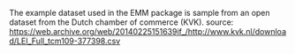 The example dataset used in the EMM package is sample from an open dataset from the Dutch chamber of commerce (KVK).
source: https://web.archive.org/web/20140225151639if_/http://www.kvk.nl/download/LEI_Full_tcm109-377398.csv

